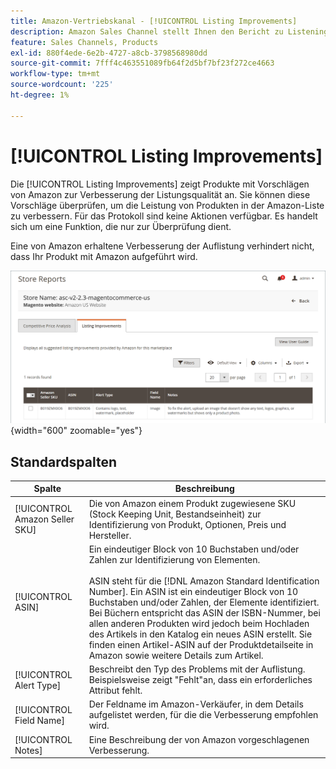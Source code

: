 ```yaml
---
title: Amazon-Vertriebskanal - [!UICONTROL Listing Improvements]
description: Amazon Sales Channel stellt Ihnen den Bericht zu Listening-Verbesserungen zur Verfügung, um Ihnen Vorschläge für Amazon-Qualitätsverbesserungen zu unterbreiten.
feature: Sales Channels, Products
exl-id: 880f4ede-6e2b-4727-a8cb-3798568980dd
source-git-commit: 7fff4c463551089fb64f2d5bf7bf23f272ce4663
workflow-type: tm+mt
source-wordcount: '225'
ht-degree: 1%

---
```


# [!UICONTROL Listing Improvements]

Die [!UICONTROL Listing Improvements] zeigt Produkte mit Vorschlägen von Amazon zur Verbesserung der Listungsqualität an. Sie können diese Vorschläge überprüfen, um die Leistung von Produkten in der Amazon-Liste zu verbessern. Für das Protokoll sind keine Aktionen verfügbar. Es handelt sich um eine Funktion, die nur zur Überprüfung dient.

Eine von Amazon erhaltene Verbesserung der Auflistung verhindert nicht, dass Ihr Produkt mit Amazon aufgeführt wird.

![Verbesserungen bei Listen](assets/amazon-listing-improvements.png){width="600" zoomable="yes"}

## Standardspalten

| Spalte | Beschreibung |
|--------------------------------|------------------------------------------------------------------------------------------------------------------------------------------------------------------------------------------------------------------------------------------------------------------------------------------------------------------------------------------------------------------------------------------------------------------------------------------------------------------------------------------|
| [!UICONTROL Amazon Seller SKU] | Die von Amazon einem Produkt zugewiesene SKU (Stock Keeping Unit, Bestandseinheit) zur Identifizierung von Produkt, Optionen, Preis und Hersteller. |
| [!UICONTROL ASIN] | Ein eindeutiger Block von 10 Buchstaben und/oder Zahlen zur Identifizierung von Elementen.<br><br>ASIN steht für die [!DNL Amazon Standard Identification Number]. Ein ASIN ist ein eindeutiger Block von 10 Buchstaben und/oder Zahlen, der Elemente identifiziert. Bei Büchern entspricht das ASIN der ISBN-Nummer, bei allen anderen Produkten wird jedoch beim Hochladen des Artikels in den Katalog ein neues ASIN erstellt. Sie finden einen Artikel-ASIN auf der Produktdetailseite in Amazon sowie weitere Details zum Artikel. |
| [!UICONTROL Alert Type] | Beschreibt den Typ des Problems mit der Auflistung. Beispielsweise zeigt &quot;Fehlt&quot;an, dass ein erforderliches Attribut fehlt. |
| [!UICONTROL Field Name] | Der Feldname im Amazon-Verkäufer, in dem Details aufgelistet werden, für die die Verbesserung empfohlen wird. |
| [!UICONTROL Notes] | Eine Beschreibung der von Amazon vorgeschlagenen Verbesserung. |
